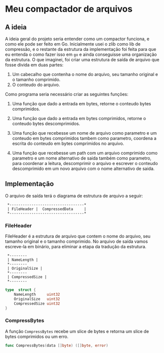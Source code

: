# Meu compactador de arquivos


## A ideia

A ideia geral do projeto seria entender como um compactor funciona, e como ele pode ser feito em Go. Inicialmente usei o zlib como lib de compressão, e o restante da estrutura da implementação foi feita para que eu entenda o como fazer isso em `go` e ainda conseguisse uma organização da estrutura.
O que imaginei, foi criar uma estrutura de saída de arquivo  que fosse divida em duas partes:

1. Um cabecalho que contenha o nome do arquivo, seu tamanho original e o tamanho comprimido.
2. O conteudo do arquivo.

Como programa  seria necessário criar as seguintes funções:

1. Uma função que dado a entrada em bytes, retorne o conteudo bytes comprimidos.
2. Uma função que dado a entrada em bytes comprimidos, retorne o conteudo bytes descomprimidos.

3. Uma função que recebesse um nome de arquivo como parametro e um conteudo em bytes comprimidos tambem como parametro, coordena a escrita do conteudo em bytes comprimidos no arquivo.


4. Uma função que recebesse um path com um arquivo comprimido como parametro e um nome alternativo de saida também como parametro, para coordenar a leitura, descomprimir o arquivo e escrever o conteudo descomprimido em um novo arquivo com o nome alternativo de saida.


## Implementação
O arquivo de saída terá o diagrama de estrutura de arquivo a seguir:

```
 *----------------------------------*
 | FileHeader |  CompressedData     |
 *----------------------------------*
```

### FileHeader

FileHeader é a estrutura de arquivo que contem o nome do arquivo, seu tamanho original e o tamanho comprimido. No arquivo de saída vamos escreve-la em binário, para eliminar a etapa da tradução da estrutura.

```
 *--------
 | NameLength |
 *--------
 | OriginalSize |
 *--------
 | CompressedSize |
 *--------
```

```go
type  struct {
	NameLength     uint32
	OriginalSize   uint32
	CompressedSize uint32
}
```

### CompressBytes

A função `CompressBytes` recebe um slice de bytes e retorna um slice de bytes comprimidos ou um erro.

```go
func CompressBytes(data []byte) ([]byte, error)
```


